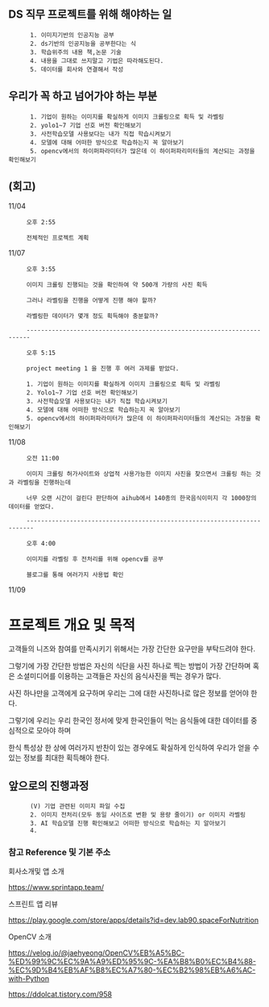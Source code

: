
## DS 직무 프로젝트를 위해 해야하는 일
          1. 이미지기반의 인공지능 공부
          2. ds기반의 인공지능을 공부한다는 식
          3. 학습위주의 내용 책,논문 기술
          4. 내용을 그대로 쓰지말고 기법은 따라해도된다.
          5. 데이터를 회사와 연결해서 작성

## 우리가 꼭 하고 넘어가야 하는 부분
          1. 기업이 원하는 이미지를 확실하게 이미지 크롤링으로 획득 및 라벨링
          2. yolo1~7 기업 선호 버전 확인해보기
          3. 사전학습모델 사용보다는 내가 직접 학습시켜보기
          4. 모델에 대해 어떠한 방식으로 학습하는지 꼭 알아보기
          5. opencv에서의 하이퍼파라미터가 많은데 이 하이퍼파리미터들의 계산되는 과정을 확인해보기


## (회고)

11/04 

         오후 2:55 
         
         전체적인 프로젝트 계획 
          
11/07

         오후 3:55 
         
         이미지 크롤링 진행되는 것을 확인하여 약 500개 가량의 사진 획득

         그러나 라벨링을 진행을 어떻게 진행 해야 할까?
          
         라벨링한 데이터가 몇개 정도 획득해야 충분할까?
          
         -----------------------------------------------------------------------
         
         오후 5:15 
        
         project meeting 1 을 진행 후 여러 과제를 받았다. 

         1. 기업이 원하는 이미지를 확실하게 이미지 크롤링으로 획득 및 라벨링
         2. Yolo1~7 기업 선호 버전 확인해보기
         3. 사전학습모델 사용보다는 내가 직접 학습시켜보기
         4. 모델에 대해 어떠한 방식으로 학습하는지 꼭 알아보기
         5. opencv에서의 하이퍼파라미터가 많은데 이 하이퍼파리미터들의 계산되는 과정을 확인해보기

11/08 

         오전 11:00
         
         이미지 크롤링 허가사이트와 상업적 사용가능한 이미지 사진을 찾으면서 크롤링 하는 것과 라벨링을 진행하는데
         
         너무 오랜 시간이 걸린다 판단하여 aihub에서 140종의 한국음식이미지 각 1000장의 데이터를 얻었다.
         
         ------------------------------------------------------------------------
         
         오후 4:00
         
         이미지를 라벨링 후 전처리를 위해 opencv를 공부
         
         블로그를 통해 여러가지 사용법 확인

11/09

        
         
         

# 프로젝트 개요 및 목적

고객들의 니즈와 참여를 만족시키기 위해서는 가장 간단한 요구만을 부탁드려야 한다.

그렇기에 가장 간단한 방법은 자신의 식단을 사진 하나로 찍는 방법이 가장 간단하며 혹은 소셜미디어를 이용하는 고객들은 자신의 음식사진을 찍는 경우가 많다.

사진 하나만을 고객에게 요구하며 우리는 그에 대한 사진하나로 많은 정보를 얻어야 한다.

그렇기에 우리는 우리 한국인 정서에 맞게 한국인들이 먹는 음식들에 대한 데이터를 중심적으로 모아야 하며

한식 특성상 한 상에 여러가지 반찬이 있는 경우에도 확실하게 인식하여 우리가 얻을 수 있는 정보를 최대한 획득해야 한다.

## 앞으로의 진행과정
          (V) 기업 관련된 이미지 파일 수집
          2. 이미지 전처리(모두 동일 사이즈로 변환 및 용량 줄이기) or 이미지 라벨링
          3. AI 학습모델 진행 확인해보고 어떠한 방식으로 학습하는 지 알아보기
          4.  

### 참고 Reference 및 기본 주소

회사소개및 앱 소개

https://www.sprintapp.team/ 

스프린트 앱 리뷰

https://play.google.com/store/apps/details?id=dev.lab90.spaceForNutrition

OpenCV 소개

https://velog.io/@jaehyeong/OpenCV%EB%A5%BC-%ED%99%9C%EC%9A%A9%ED%95%9C-%EA%B8%B0%EC%B4%88-%EC%9D%B4%EB%AF%B8%EC%A7%80-%EC%B2%98%EB%A6%AC-with-Python

https://ddolcat.tistory.com/958
